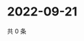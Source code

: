 # 2022-09-21

共 0 条

<!-- BEGIN WEIBO -->
<!-- 最后更新时间 Wed Sep 21 2022 15:31:55 GMT+0800 (China Standard Time) -->

<!-- END WEIBO -->
